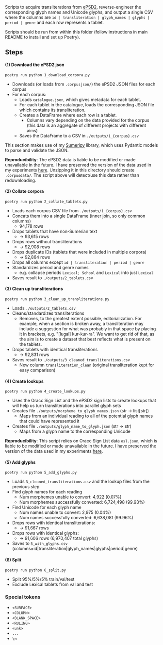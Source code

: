 Scripts to acquire transliterations from [ePSD2](https://oracc.museum.upenn.edu/epsd2),
reverse-engineer the corresponding glyph names and Unicode glyphs,
and output a single CSV where the columns are
`id | transliteration | glyph_names | glyphs | period | genre`
and each row represents a tablet.

Scripts should be run from within this folder (follow instructions in main README to install and set up Poetry).

## Steps

#### (1) Download the ePSD2 json

`poetry run python 1_download_corpora.py`

* Downloads (or loads from `.corpusjson/`) the ePSD2 JSON files for each corpus
* For each corpus:
  * Loads `catalogue.json`, which gives metadata for each tablet.
  * For each tablet in the catalogue, loads the corresponding JSON file which contains its transliteration.
  * Creates a DataFrame where each row is a tablet.
    * Columns vary depending on the data provided for the corpus (this data is an aggregate of different projects with different aims)
  * Saves the DataFrame to a CSV in `./outputs/1_{corpus}.csv`
 
This section makes use of my [Sumeripy](https://github.com/colesimmons/sumeripy) library, which uses Pydantic models to parse and validate the JSON.

**Reproducibility**: The ePSD2 data is liable to be modified or made unavailable in the future.
I have preserved the version of the data used in my experiments [here](https://drive.google.com/file/d/1gCubNGMb9_R0QcCyl4JwVAd5b-YKjL2Z/view?usp=drive_link).
Unzipping it in this directory should create `.corpusdata/`. The script above will detect/use this data rather than redownloading.


#### (2) Collate corpora

`poetry run python 2_collate_tablets.py`

* Loads each corpus CSV file from `./outputs/1_{corpus}.csv`
* Concats them into a single DataFrame (inner join, so only common columns)
  * 94,178 rows
* Drops tablets that have non-Sumerian text
  * -> 93,615 rows
* Drops rows without transliterations
  * -> 92,908 rows
* Drops duplicate IDs (tablets that were included in multiple corpora)
  * -> 92,864 rows
* Drops all columns except `id | transliteration | period | genre`
* Standardizes period and genre names
  * e.g. collapse periods `Lexical; School` and `Lexical` into just `Lexical`
* Saves result to `./outputs/2_tablets.csv`


#### (3) Clean up transliterations

`poetry run python 3_clean_up_transliterations.py`

* Loads `./outputs/2_tablets.csv`
* Cleans/standardizes transliterations
  * Removes, to the greatest extent possible, editorialization. For example, when a section is broken away, a transliteration may include a suggestion for what was probably in that space by placing it in brackets, e.g. "[lugal\] kur-kur-ra". We want to get rid of that, as the aim is to create a dataset that best reflects what is present on the tablets.
* Drops tablets with identical transliterations
  * -> 92,831 rows
* Saves result to `./outputs/3_cleaned_transliterations.csv`
  * New column `transliteration_clean` (original transliteration kept for easy comparison)


#### (4) Create lookups

`poetry run python 4_create_lookups.py`

* Uses the Oracc Sign List and the ePSD2 sign lists to create lookups that will help us turn transliterations into parallel glyph sets
* Creates file `./outputs/morpheme_to_glyph_names.json` (str -> list[str])
  * Maps from an individual reading to all of the potential glyph names that could have represented it
* Creates file `./outputs/glyph_name_to_glyph.json` (str -> str)
  * Maps from a glyph name to the corresponding Unicode

**Reproducibility**: This script relies on Oracc Sign List data `osl.json`, which is liable to be modified or made unavailable in the future.
I have preserved the version of the data used in my experiments [here](https://drive.google.com/file/d/1qArSHeGsCHc3Fq6gdZiBLIvvObB5cIrU/view?usp=drive_link).


#### (5) Add glyphs

`poetry run python 5_add_glyphs.py`

* Loads `3_cleaned_transliterations.csv` and the lookup files from the previous step
* Find glyph names for each reading
  * Num morphemes unable to convert: 4,922 (0.07%)
  * Num morphemes successfully converted: 6,724,498 (99.93%)
* Find Unicode for each glyph name
  * Num names unable to convert: 2,975 (0.04%)
  * Num names successfully converted: 6,638,081 (99.96%)
* Drops rows with identical transliterations:
   * -> 91,667 rows
* Drops rows with identical glyphs:
   * -> 91,606 rows (6,970,407 total glyphs)
* Saves to `5_with_glyphs.csv` (columns=id|transliteration|glyph_names|glyphs|period|genre)


#### (6) Split

`poetry run python 6_split.py`

* Split 95%/5%/5% train/val/test
* Exclude Lexical tablets from val and test


### Special tokens
* `<SURFACE>`
* `<COLUMN>`
* `<BLANK_SPACE>`
* `<RULING>`
* `<unk>`
* `...`
* `\n`